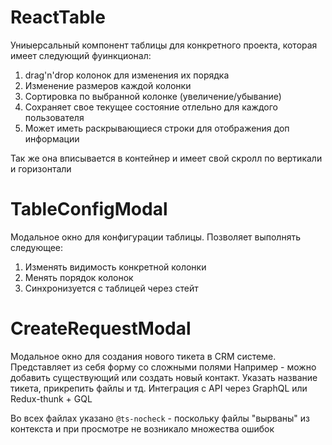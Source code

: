 # ReactTable
Униыерсальный компонент таблицы для конкретного проекта, которая имеет следующий фуинкционал:

 1. drag'n'drop колонок для изменения их порядка
 2. Изменение размеров каждой колонки
 3. Сортировка по выбранной колонке (увеличение/убывание)
 4. Сохраняет свое текущее состояние отлельно для каждого пользователя
 5. Может иметь раскрывающиеся строки для отображения доп информации

 Так же она вписывается в контейнер и имеет свой скролл по вертикали и горизонтали

 # TableConfigModal

 Модальное окно для конфигурации таблицы. Позволяет выполнять следующее:
  1. Изменять видимость конкретной колонки
  2. Менять порядок колонок
  3. Синхронизуется с таблицей через стейт

 # CreateRequestModal
Модальное окно для создания нового тикета в CRM системе.
Представляет из себя форму со сложными полями
  Например - можно добавить существующий или создать новый контакт. Указать название тикета, прикрепить файлы и тд.
Интеграция с API через GraphQL или Redux-thunk + GQL
  
Во всех файлах указано `@ts-nocheck` - поскольку файлы "вырваны" из контекста и при просмотре не возникало множества ошибок
